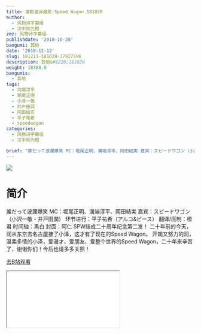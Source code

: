 ```yaml
---
title: 谁都波澜爆笑 Speed Wagon 181028
author:
  - 风物诗字幕组
  - 汉中则为橙
zmz: 风物诗字幕组
publishdate: '2018-10-28'
bangumi: 其他
date: '2018-12-12'
slug: 181211-181028-37927596
description: 其他&#8226;181028
weight: 18788.0
bangumis:
  - 其他
tags:
  - 沟端淳平
  - 堀尾正明
  - 小泽一敬
  - 井户田润
  - 冈田结实
  - 平子祐希
  - speedwagon
categories:
  - 风物诗字幕组
  - 汉中则为橙

brief: "誰だって波瀾爆笑 MC：堀尾正明、溝端淳平、岡田結実 嘉宾：スピードワゴン（小沢一敬・井戸田潤） 环节进行：平子祐希（アルコ&ピース） 翻译/压制：橙君 时间轴：黑白 封面：阿仁 SPW结成二十周年纪念第二发！ 二十年前的今天，润从东京去名古屋接了小泽，这才有了现在的Speed Wagon。 开朗又努力的润，温柔多情的小泽，爱漫才、爱朋友、爱整个世界的Speed Wagon，二十年来辛苦了，谢谢你们！今后也请多多关照！"
---
```

![](https://i.imgur.com/6qi3m2m.jpg)
# 简介  
誰だって波瀾爆笑
MC：堀尾正明、溝端淳平、岡田結実
嘉宾：スピードワゴン（小沢一敬・井戸田潤）
环节进行：平子祐希（アルコ&ピース）
翻译/压制：橙君 时间轴：黑白 封面：阿仁
SPW结成二十周年纪念第二发！
二十年前的今天，润从东京去名古屋接了小泽，这才有了现在的Speed Wagon。
开朗又努力的润，温柔多情的小泽，爱漫才、爱朋友、爱整个世界的Speed Wagon，二十年来辛苦了，谢谢你们！今后也请多多关照！  

[去B站观看](https://www.bilibili.com/video/av37927596/)
<div class ="resp-container"><iframe class="testiframe" src="//player.bilibili.com/player.html?aid=37927596"", scrolling="no", allowfullscreen="true" > </iframe></div> 
